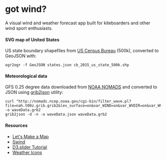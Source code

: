 # got wind?
A visual wind and weather forecast app built for kiteboarders and other wind sport enthusiasts.

#### SVG map of United States
US state boundary shapefiles from [US Census Bureau](https://www.census.gov/geo/maps-data/data/cbf/cbf_state.html) (500k), converted to GeoJSON with:
```
ogr2ogr -f GeoJSON states.json cb_2015_us_state_500k.shp
```

#### Meteorological data
GFS 0.25 degree data downloaded from [NOAA NOMADS](http://nomads.ncep.noaa.gov/) and converted to JSON using [grib2json](https://github.com/cambecc/grib2json) utility:
```
curl "http://nomads.ncep.noaa.gov/cgi-bin/filter_wave.pl?file=nah.t00z.grib.grib2&lev_surface=on&var_WIND=on&var_WVDIR=on&var_WVHGT=on&var_WVPER=on&subregion=&leftlon=-81&rightlon=-70&toplat=40&bottomlat=30&dir=%2Fmulti_2.20160912" -o waveData.grb2
grib2json -d -n -o waveData.json waveData.grb2
```

#### Resources
* [Let's Make a Map](https://bost.ocks.org/mike/map/)
* [Swind](https://github.com/Wolfrax/Swind)
* [D3.slider Tutorial](http://sujeetsr.github.io/d3.slider/)
* [Weather Icons](https://erikflowers.github.io/weather-icons/)

